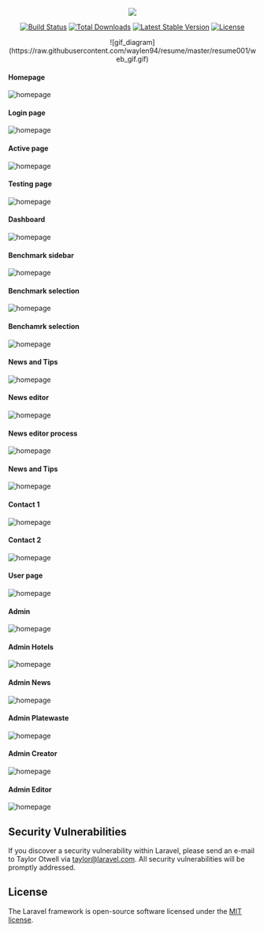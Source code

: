 <p align="center"><img src="https://laravel.com/assets/img/components/logo-laravel.svg"></p>

<p align="center">
<a href="https://travis-ci.org/laravel/framework"><img src="https://travis-ci.org/laravel/framework.svg" alt="Build Status"></a>
<a href="https://packagist.org/packages/laravel/framework"><img src="https://poser.pugx.org/laravel/framework/d/total.svg" alt="Total Downloads"></a>
<a href="https://packagist.org/packages/laravel/framework"><img src="https://poser.pugx.org/laravel/framework/v/stable.svg" alt="Latest Stable Version"></a>
<a href="https://packagist.org/packages/laravel/framework"><img src="https://poser.pugx.org/laravel/framework/license.svg" alt="License"></a>
</p>

<p align="center">![gif_diagram](https://raw.githubusercontent.com/waylen94/resume/master/resume001/web_gif.gif)</p>

#### Homepage
![homepage](https://raw.githubusercontent.com/waylen94/resume/master/resume001/Home_page.png)

#### Login page
![homepage](https://raw.githubusercontent.com/waylen94/resume/master/resume001/project_image/Login_page.png)

#### Active page
![homepage](https://raw.githubusercontent.com/waylen94/resume/master/resume001/project_image/Active_page.png)

#### Testing page
![homepage](https://raw.githubusercontent.com/waylen94/resume/master/resume001/Testing_page.png)

#### Dashboard 
![homepage](https://raw.githubusercontent.com/waylen94/resume/master/resume001/Dashboard.png)

#### Benchmark sidebar
![homepage](https://raw.githubusercontent.com/waylen94/resume/master/resume001/Benchmark_sidebar.png)

#### Benchmark selection
![homepage](https://raw.githubusercontent.com/waylen94/resume/master/resume001/Benchmark_selection.png)

#### Benchamrk selection
![homepage](https://raw.githubusercontent.com/waylen94/resume/master/resume001/Benchmark_selection-2.png)

#### News and Tips
![homepage](https://raw.githubusercontent.com/waylen94/resume/master/resume001/News_tips.png)

#### News editor
![homepage](https://raw.githubusercontent.com/waylen94/resume/master/resume001/News_editor.png)

#### News editor process
![homepage](https://raw.githubusercontent.com/waylen94/resume/master/resume001/News_editor_procedure.png)

#### News and Tips
![homepage](https://raw.githubusercontent.com/waylen94/resume/master/resume001/News_display.png)

#### Contact 1
![homepage](https://raw.githubusercontent.com/waylen94/resume/master/resume001/Contact.png)

#### Contact 2
![homepage](https://raw.githubusercontent.com/waylen94/resume/master/resume001/Contact2.png)

#### User page
![homepage](https://raw.githubusercontent.com/waylen94/resume/master/resume001/User_page.png)

#### Admin
![homepage](https://raw.githubusercontent.com/waylen94/resume/master/resume001/Admin.png)

#### Admin Hotels
![homepage](https://raw.githubusercontent.com/waylen94/resume/master/resume001/Admin_hotel.png)

#### Admin News
![homepage](https://raw.githubusercontent.com/waylen94/resume/master/resume001/Admin_news.png)

#### Admin Platewaste
![homepage](https://raw.githubusercontent.com/waylen94/resume/master/resume001/Admin_platewaste.png)

#### Admin Creator
![homepage](https://raw.githubusercontent.com/waylen94/resume/master/resume001/Admin_creator.png)

#### Admin Editor
![homepage](https://raw.githubusercontent.com/waylen94/resume/master/resume001/Admin_editor.png)



## Security Vulnerabilities

If you discover a security vulnerability within Laravel, please send an e-mail to Taylor Otwell via [taylor@laravel.com](mailto:taylor@laravel.com). All security vulnerabilities will be promptly addressed.

## License

The Laravel framework is open-source software licensed under the [MIT license](https://opensource.org/licenses/MIT).
